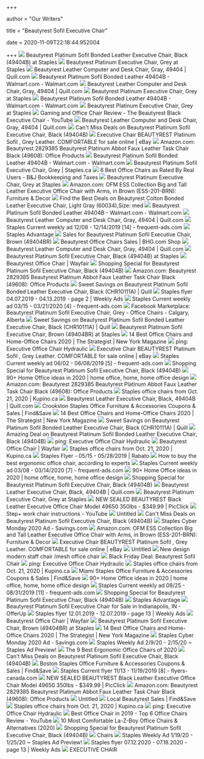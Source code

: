 +++
        
author = "Our Writers"
        
title = "Beautyrest Sofil Executive Chair"
        
date = 2020-11-09T22:18:44.952004
        
+++
[ ![](https://www.staples-3p.com/s7/is/image/Staples/sp32528890_sc7?wid=512&hei=512)](https://www.staples-3p.com/s7/is/image/Staples/sp32528890_sc7?wid=512&hei=512) Beautyrest Platinum Sofil Bonded Leather Executive Chair, Black (49404B) at  Staples
[ ![](https://smedia.webcollage.net/rwvfp/wc/cp/1541441736598_1ecdcbbb-96c2-4847-924e-ce87c94aa604/module/truedesigns//_cp/products/1539289281764/tab-6a8ba6c3-f446-49a9-9d04-be3e7201cebe/b1d12376-3ca0-49da-824a-20ee396db38b.jpg.w480.jpg)](https://smedia.webcollage.net/rwvfp/wc/cp/1541441736598_1ecdcbbb-96c2-4847-924e-ce87c94aa604/module/truedesigns//_cp/products/1539289281764/tab-6a8ba6c3-f446-49a9-9d04-be3e7201cebe/b1d12376-3ca0-49da-824a-20ee396db38b.jpg.w480.jpg) Beautyrest Platinum Executive Chair, Grey at Staples
[ ![](https://www.quill.com/is/image/Quill/sp52041266_s7?$img400$)](https://www.quill.com/is/image/Quill/sp52041266_s7?$img400$) Beautyrest Leather Computer and Desk Chair, Gray, 49404 | Quill.com
[ ![](https://i5.walmartimages.com/asr/fc1f7425-9c40-4dea-97c1-4af37f973983_1.104daa7c6032e7705097472710620e1e.jpeg)](https://i5.walmartimages.com/asr/fc1f7425-9c40-4dea-97c1-4af37f973983_1.104daa7c6032e7705097472710620e1e.jpeg) Beautyrest Platinum Sofil Bonded Leather 49404B - Walmart.com - Walmart.com
[ ![](https://smedia.webcollage.net/rwvfp/wc/cp/1541441736598_1ecdcbbb-96c2-4847-924e-ce87c94aa604/module/truedesigns//_cp/products/1539289281764/tab-6a8ba6c3-f446-49a9-9d04-be3e7201cebe/2bd16ac9-924f-4ab0-8d95-442c95d69970.jpg.w1920.jpg)](https://smedia.webcollage.net/rwvfp/wc/cp/1541441736598_1ecdcbbb-96c2-4847-924e-ce87c94aa604/module/truedesigns//_cp/products/1539289281764/tab-6a8ba6c3-f446-49a9-9d04-be3e7201cebe/2bd16ac9-924f-4ab0-8d95-442c95d69970.jpg.w1920.jpg) Beautyrest Leather Computer and Desk Chair, Gray, 49404 | Quill.com
[ ![](https://smedia.webcollage.net/rwvfp/wc/cp/1541441736598_1ecdcbbb-96c2-4847-924e-ce87c94aa604/module/truedesigns//_cp/products/1539289281764/tab-6a8ba6c3-f446-49a9-9d04-be3e7201cebe/ece70401-86b5-4652-b9b7-234334c8e1e1.jpg.w480.jpg)](https://smedia.webcollage.net/rwvfp/wc/cp/1541441736598_1ecdcbbb-96c2-4847-924e-ce87c94aa604/module/truedesigns//_cp/products/1539289281764/tab-6a8ba6c3-f446-49a9-9d04-be3e7201cebe/ece70401-86b5-4652-b9b7-234334c8e1e1.jpg.w480.jpg) Beautyrest Platinum Executive Chair, Grey at Staples
[ ![](https://i5.walmartimages.com/asr/e313f579-6112-480e-81d4-776d58e4d7b6_1.8a5e03702119bcb13c9f8f262d49c2ce.jpeg)](https://i5.walmartimages.com/asr/e313f579-6112-480e-81d4-776d58e4d7b6_1.8a5e03702119bcb13c9f8f262d49c2ce.jpeg) Beautyrest Platinum Sofil Bonded Leather 49404B - Walmart.com - Walmart.com
[ ![](https://smedia.webcollage.net/rwvfp/wc/cp/1541441736598_1ecdcbbb-96c2-4847-924e-ce87c94aa604/module/truedesigns//_cp/products/1539289281764/tab-6a8ba6c3-f446-49a9-9d04-be3e7201cebe/bef7bf67-714f-4ad7-8705-5e2910fd2cb3.jpg.w480.jpg)](https://smedia.webcollage.net/rwvfp/wc/cp/1541441736598_1ecdcbbb-96c2-4847-924e-ce87c94aa604/module/truedesigns//_cp/products/1539289281764/tab-6a8ba6c3-f446-49a9-9d04-be3e7201cebe/bef7bf67-714f-4ad7-8705-5e2910fd2cb3.jpg.w480.jpg) Beautyrest Platinum Executive Chair, Grey at Staples
[ ![](https://i.ytimg.com/vi/nH6_F2OaXxY/mqdefault.jpg)](https://i.ytimg.com/vi/nH6_F2OaXxY/mqdefault.jpg) Gaming and Office Chair Review - The Beautyrest Black Executive Chair -  YouTube
[ ![](https://smedia.webcollage.net/rwvfp/wc/cp/1541441736598_1ecdcbbb-96c2-4847-924e-ce87c94aa604/module/truedesigns//_cp/products/1539289281764/tab-6a8ba6c3-f446-49a9-9d04-be3e7201cebe/e361c060-e16a-4628-bae0-88584b18b01b.jpg.w1920.jpg)](https://smedia.webcollage.net/rwvfp/wc/cp/1541441736598_1ecdcbbb-96c2-4847-924e-ce87c94aa604/module/truedesigns//_cp/products/1539289281764/tab-6a8ba6c3-f446-49a9-9d04-be3e7201cebe/e361c060-e16a-4628-bae0-88584b18b01b.jpg.w1920.jpg) Beautyrest Leather Computer and Desk Chair, Gray, 49404 | Quill.com
[ ![](https://images.prod.meredith.com/product/424db66f11ec32c1665c5514830b29da/1580983894540/m/beautyrest-royo-big-and-tall-bonded-leather-executive-chair-black-60003)](https://images.prod.meredith.com/product/424db66f11ec32c1665c5514830b29da/1580983894540/m/beautyrest-royo-big-and-tall-bonded-leather-executive-chair-black-60003) Can't Miss Deals on Beautyrest Platinum Sofil Executive Chair, Black  (49404B)
[ ![](https://i.ebayimg.com/images/g/yAQAAOSwnmNfWYu-/s-l1600.jpg)](https://i.ebayimg.com/images/g/yAQAAOSwnmNfWYu-/s-l1600.jpg) Executive Chair BEAUTYREST Platinum Sofil , Grey Leather. COMFORTABLE for  sale online | eBay
[ ![](https://m.media-amazon.com/images/I/81DlaFzkWAL._AC_.jpg)](https://m.media-amazon.com/images/I/81DlaFzkWAL._AC_.jpg) Amazon.com: Beautyrest 2829385 Beautyrest Platinum Abbot Faux Leather Task  Chair Black (49608): Office Products
[ ![](https://i5.walmartimages.com/asr/92f9732c-3318-4f6a-ad11-31d3f905c875_1.79bb0684face8e9f40a615bc391f2b49.jpeg)](https://i5.walmartimages.com/asr/92f9732c-3318-4f6a-ad11-31d3f905c875_1.79bb0684face8e9f40a615bc391f2b49.jpeg) Beautyrest Platinum Sofil Bonded Leather 49404B - Walmart.com - Walmart.com
[ ![](https://cdn.shopify.com/s/files/1/0036/4806/1509/products/m007179301_3d1ee7f6-4f2a-46cd-a83c-0510c1a80068_1000x1000.jpg?v=1582210305)](https://cdn.shopify.com/s/files/1/0036/4806/1509/products/m007179301_3d1ee7f6-4f2a-46cd-a83c-0510c1a80068_1000x1000.jpg?v=1582210305) Beautyrest Platinum Sofil Executive Chair, Grey | Staples.ca
[ ![](https://houstonbookkeeper.net/wp-content/uploads/2018/06/Houston-6-Best-Office-Chairs-as-Rated-By-Real-Users.jpeg)](https://houstonbookkeeper.net/wp-content/uploads/2018/06/Houston-6-Best-Office-Chairs-as-Rated-By-Real-Users.jpeg) 6 Best Office Chairs as Rated By Real Users - B&J Bookkeeping and Taxes
[ ![](https://smedia.webcollage.net/rwvfp/wc/cp/1541441736598_1ecdcbbb-96c2-4847-924e-ce87c94aa604/module/truedesigns/_cp/products/1539289281764/tab-6a8ba6c3-f446-49a9-9d04-be3e7201cebe/4d5e1b01-a246-461d-8187-ed5e1af65ef3.jpg.w240.jpg)](https://smedia.webcollage.net/rwvfp/wc/cp/1541441736598_1ecdcbbb-96c2-4847-924e-ce87c94aa604/module/truedesigns/_cp/products/1539289281764/tab-6a8ba6c3-f446-49a9-9d04-be3e7201cebe/4d5e1b01-a246-461d-8187-ed5e1af65ef3.jpg.w240.jpg) Beautyrest Platinum Executive Chair, Grey at Staples
[ ![](https://m.media-amazon.com/images/I/61igAlMgLiL._AC_.__US500__.jpg)](https://m.media-amazon.com/images/I/61igAlMgLiL._AC_.__US500__.jpg) Amazon.com: OFM ESS Collection Big and Tall Leather Executive Office Chair  with Arms, in Brown (ESS-201-BRN): Furniture & Decor
[ ![](https://images.prod.meredith.com/product/c5fb6c5848ba18c70c3e3608b7725a3c/1597486137363/l/beautyrest-colton-bonded-leather-executive-chair-light-gray-60034-size-med)](https://images.prod.meredith.com/product/c5fb6c5848ba18c70c3e3608b7725a3c/1597486137363/l/beautyrest-colton-bonded-leather-executive-chair-light-gray-60034-size-med) Find the Best Deals on Beautyrest Colton Bonded Leather Executive Chair,  Light Gray (60034),Size: med
[ ![](https://i5.walmartimages.com/asr/df3985e9-bea5-4e09-8983-cbf1762b9c54_1.16adcfc3772b47b2ec8235d223f47da7.jpeg)](https://i5.walmartimages.com/asr/df3985e9-bea5-4e09-8983-cbf1762b9c54_1.16adcfc3772b47b2ec8235d223f47da7.jpeg) Beautyrest Platinum Sofil Bonded Leather 49404B - Walmart.com - Walmart.com
[ ![](https://smedia.webcollage.net/rwvfp/wc/cp/1541441736598_1ecdcbbb-96c2-4847-924e-ce87c94aa604/module/truedesigns//_cp/products/1539289281764/tab-6a8ba6c3-f446-49a9-9d04-be3e7201cebe/3fb1308f-31e2-4bb8-a27b-75201eb0dd97.jpg.w1920.jpg)](https://smedia.webcollage.net/rwvfp/wc/cp/1541441736598_1ecdcbbb-96c2-4847-924e-ce87c94aa604/module/truedesigns//_cp/products/1539289281764/tab-6a8ba6c3-f446-49a9-9d04-be3e7201cebe/3fb1308f-31e2-4bb8-a27b-75201eb0dd97.jpg.w1920.jpg) Beautyrest Leather Computer and Desk Chair, Gray, 49404 | Quill.com
[ ![](https://static.frequent-ads.com/image/item/staples/35708/img014.jpg)](https://static.frequent-ads.com/image/item/staples/35708/img014.jpg) Staples Current weekly ad 12/08 - 12/14/2019 [14] - frequent-ads.com
[ ![](https://cdn.flippenterprise.net/page_items/183408478/1580419583/plus_large.jpg)](https://cdn.flippenterprise.net/page_items/183408478/1580419583/plus_large.jpg) Staples Advantage
[ ![](https://images.prod.meredith.com/product/3322896693044e18697bea574edd632f/1594970714605/m/beautyrest-royo-leather-executive-big-and-tall-chair-brown-51449)](https://images.prod.meredith.com/product/3322896693044e18697bea574edd632f/1594970714605/m/beautyrest-royo-leather-executive-big-and-tall-chair-brown-51449) Sales for Beautyrest Platinum Sofil Executive Chair, Brown (49404BR)
[ ![](https://images.prod.meredith.com/product/5dc5db5f2b90a8828fe3dc5e1407f612/1598004156123/m/platinum-executive-chair-beautyrest)](https://images.prod.meredith.com/product/5dc5db5f2b90a8828fe3dc5e1407f612/1598004156123/m/platinum-executive-chair-beautyrest) Beautyrest Office Chairs Sales | BHG.com Shop
[ ![](https://smedia.webcollage.net/rwvfp/wc/cp/1541441736598_1ecdcbbb-96c2-4847-924e-ce87c94aa604/module/truedesigns//_cp/products/1539289281764/tab-6a8ba6c3-f446-49a9-9d04-be3e7201cebe/ea253d3f-4c7b-4bfc-9dae-86f829655445.jpg.w1920.jpg)](https://smedia.webcollage.net/rwvfp/wc/cp/1541441736598_1ecdcbbb-96c2-4847-924e-ce87c94aa604/module/truedesigns//_cp/products/1539289281764/tab-6a8ba6c3-f446-49a9-9d04-be3e7201cebe/ea253d3f-4c7b-4bfc-9dae-86f829655445.jpg.w1920.jpg) Beautyrest Leather Computer and Desk Chair, Gray, 49404 | Quill.com
[ ![](https://smedia.webcollage.net/rwvfp/wc/cp/1541440505145_80e4c114-1a2a-44d7-987d-81e53e226d5d/module/truedesigns//_cp/products/1541439328263/tab-429ead2c-da43-4c20-96d0-59e9745336bf/653e7d91-2d11-4ea6-a0a7-85dada0f1716.jpg.w480.jpg)](https://smedia.webcollage.net/rwvfp/wc/cp/1541440505145_80e4c114-1a2a-44d7-987d-81e53e226d5d/module/truedesigns//_cp/products/1541439328263/tab-429ead2c-da43-4c20-96d0-59e9745336bf/653e7d91-2d11-4ea6-a0a7-85dada0f1716.jpg.w480.jpg) Beautyrest Platinum Sofil Executive Chair, Black (49404B) at Staples
[ ![](https://secure.img1-fg.wfcdn.com/im/46138212/resize-h310-w310%5Ecompr-r85/1217/121765540/home-office-chair-computer-task-chair-adjustable-desk-chair-with-swivel-casters-for-office-leisure-grey.jpg)](https://secure.img1-fg.wfcdn.com/im/46138212/resize-h310-w310%5Ecompr-r85/1217/121765540/home-office-chair-computer-task-chair-adjustable-desk-chair-with-swivel-casters-for-office-leisure-grey.jpg) Beautyrest Office Chair | Wayfair
[ ![](https://images.prod.meredith.com/product/d6c9c976bb64d0054fe05dff8470c644/1597399386830/m/beautyrest-platinum-ergonomic-executive-office-chair-with-memory-foam-black-black-traditional-yes-ergonomic-chairs-bonded-leather)](https://images.prod.meredith.com/product/d6c9c976bb64d0054fe05dff8470c644/1597399386830/m/beautyrest-platinum-ergonomic-executive-office-chair-with-memory-foam-black-black-traditional-yes-ergonomic-chairs-bonded-leather) Shopping Special for Beautyrest Platinum Sofil Executive Chair, Black  (49404B)
[ ![](https://images-na.ssl-images-amazon.com/images/I/31vplTXwVfL._AC_SY400_.jpg)](https://images-na.ssl-images-amazon.com/images/I/31vplTXwVfL._AC_SY400_.jpg) Amazon.com: Beautyrest 2829385 Beautyrest Platinum Abbot Faux Leather Task  Chair Black (49608): Office Products
[ ![](https://images.prod.meredith.com/product/a8eaa9b01ee1d4537ff79d2ba359651c/1580205669852/m/sealy-posturepedic-droman-bonded-leather-executive-chair-black-9773g-quill)](https://images.prod.meredith.com/product/a8eaa9b01ee1d4537ff79d2ba359651c/1580205669852/m/sealy-posturepedic-droman-bonded-leather-executive-chair-black-9773g-quill) Sweet Savings on Beautyrest Platinum Sofil Bonded Leather Executive Chair,  Black (CHR10111A) | Quill
[ ![](https://weekly-ads.us/public/gimg/8/3/5/2/4/3/835243-900-100000.jpg)](https://weekly-ads.us/public/gimg/8/3/5/2/4/3/835243-900-100000.jpg) Staples flyer 04.07.2019 - 04.13.2019 - page 2 | Weekly Ads
[ ![](https://static.frequent-ads.com/image/item/staples/39495/img004.jpg)](https://static.frequent-ads.com/image/item/staples/39495/img004.jpg) Staples Current weekly ad 03/15 - 03/21/2020 [4] - frequent-ads.com
[ ![](https://lookaside.fbsbx.com/lookaside/crawler/media/?media_id=10216994207062976)](https://lookaside.fbsbx.com/lookaside/crawler/media/?media_id=10216994207062976) Facebook Marketplace: Beautyrest Platinum Sofil Executive Chair, Grey - Office  Chairs - Calgary, Alberta
[ ![](https://images.prod.meredith.com/product/19413f0d7e76aed8d2838b463414628f/1581415325505/m/serta-back-in-motion-leather-executive-chair-black-chr200006-quill)](https://images.prod.meredith.com/product/19413f0d7e76aed8d2838b463414628f/1581415325505/m/serta-back-in-motion-leather-executive-chair-black-chr200006-quill) Sweet Savings on Beautyrest Platinum Sofil Bonded Leather Executive Chair,  Black (CHR10111A) | Quill
[ ![](https://smedia.webcollage.net/rwvfp/wc/cp/1541441378270_eb23895c-eb4d-4a0e-a66b-2a064e0c2b46/module/truedesigns/_cp/products/1541440690172/tab-229a0396-eb9c-42ae-89a4-7499b3d32c73/d92a18c8-69ae-466f-b8f6-b0047d223e18.jpg.w240.jpg)](https://smedia.webcollage.net/rwvfp/wc/cp/1541441378270_eb23895c-eb4d-4a0e-a66b-2a064e0c2b46/module/truedesigns/_cp/products/1541440690172/tab-229a0396-eb9c-42ae-89a4-7499b3d32c73/d92a18c8-69ae-466f-b8f6-b0047d223e18.jpg.w240.jpg) Beautyrest Platinum Sofil Executive Chair, Brown (49404BR) at Staples
[ ![](https://pyxis.nymag.com/v1/imgs/154/4b0/5c27022840e2dbf6dfd9249b0e5470c626-essentials-high-back-executive-chair.2x.rsquare.w600.jpg)](https://pyxis.nymag.com/v1/imgs/154/4b0/5c27022840e2dbf6dfd9249b0e5470c626-essentials-high-back-executive-chair.2x.rsquare.w600.jpg) 14 Best Office Chairs and Home-Office Chairs 2020 | The Strategist | New  York Magazine
[ ![](https://i.ebayimg.com/00/s/MTAyNFg3Njg=/z/nV0AAOSwx2Bcvf5h/$_58.JPG)](https://i.ebayimg.com/00/s/MTAyNFg3Njg=/z/nV0AAOSwx2Bcvf5h/$_58.JPG) ping: Executive Office Chair Hydraulic
[ ![](https://i.ebayimg.com/images/g/7pAAAOSwczxflauE/s-l640.jpg)](https://i.ebayimg.com/images/g/7pAAAOSwczxflauE/s-l640.jpg) Executive Chair BEAUTYREST Platinum Sofil , Grey Leather. COMFORTABLE for  sale online | eBay
[ ![](https://static.frequent-ads.com/image/item/staples/29969/img005.jpg)](https://static.frequent-ads.com/image/item/staples/29969/img005.jpg) Staples Current weekly ad 06/02 - 06/08/2019 [5] - frequent-ads.com
[ ![](https://images.prod.meredith.com/product/3c097d57d9cd19c4a8d161e7e24dd174/1567117362443/m/hekman-7-9253b-leather-executive-chair-black)](https://images.prod.meredith.com/product/3c097d57d9cd19c4a8d161e7e24dd174/1567117362443/m/hekman-7-9253b-leather-executive-chair-black) Shopping Special for Beautyrest Platinum Sofil Executive Chair, Black  (49404B)
[ ![](https://i.pinimg.com/474x/69/ff/b2/69ffb2f72a42549459da2688e7cafe00.jpg)](https://i.pinimg.com/474x/69/ff/b2/69ffb2f72a42549459da2688e7cafe00.jpg) 90+ Home Office ideas in 2020 | home office, home, home office design
[ ![](https://m.media-amazon.com/images/I/61HtUJBQ6hL._AC_UL400_.jpg)](https://m.media-amazon.com/images/I/61HtUJBQ6hL._AC_UL400_.jpg) Amazon.com: Beautyrest 2829385 Beautyrest Platinum Abbot Faux Leather Task  Chair Black (49608): Office Products
[ ![](https://img.kupino.ca/flyers/16004/thumbs/5f8fd1d048e768.93260774-4_1280.jpg)](https://img.kupino.ca/flyers/16004/thumbs/5f8fd1d048e768.93260774-4_1280.jpg) Staples office chairs from Oct. 21, 2020 | Kupino.ca
[ ![](https://www.quill.com/is/image/Quill/s1094724_s7?$img320$)](https://www.quill.com/is/image/Quill/s1094724_s7?$img320$) Beautyrest Leather Executive Chair, Black, 49404B | Quill.com
[ ![](http://imagecdn-2.findnsave.com/86/27914502-214x214)](http://imagecdn-2.findnsave.com/86/27914502-214x214) Crookston Staples Office Furniture & Accessories Coupons & Sales | Find&Save
[ ![](https://pyxis.nymag.com/v1/imgs/fdc/3a6/86a7075e3525ef1c07994401e3cd530a78-amazon-basics-exec-chair.2x.rsquare.w600.jpg)](https://pyxis.nymag.com/v1/imgs/fdc/3a6/86a7075e3525ef1c07994401e3cd530a78-amazon-basics-exec-chair.2x.rsquare.w600.jpg) 14 Best Office Chairs and Home-Office Chairs 2020 | The Strategist | New  York Magazine
[ ![](https://images.prod.meredith.com/product/28f6e20df22a1a2f8b5e7aea5f7ffa64/1581415330784/m/serta-bonded-leather-executive-chair-black-chr200097-quill)](https://images.prod.meredith.com/product/28f6e20df22a1a2f8b5e7aea5f7ffa64/1581415330784/m/serta-bonded-leather-executive-chair-black-chr200097-quill) Sweet Savings on Beautyrest Platinum Sofil Bonded Leather Executive Chair,  Black (CHR10111A) | Quill
[ ![](https://images.prod.meredith.com/product/f22dc015ce1ac317427ba37150fccf5b/1580356814542/m/executive-bonded-leather-chair)](https://images.prod.meredith.com/product/f22dc015ce1ac317427ba37150fccf5b/1580356814542/m/executive-bonded-leather-chair) Amazing Deal on Beautyrest Platinum Sofil Bonded Leather Executive Chair,  Black (49404B)
[ ![](https://rukminim1.flixcart.com/image/612/612/j7p2tu80/office-study-chair/s/g/u/leatherette-kbc-stl-02-dzyn-furnitures-original-imaexwyhdzdygydh.jpeg?q=70)](https://rukminim1.flixcart.com/image/612/612/j7p2tu80/office-study-chair/s/g/u/leatherette-kbc-stl-02-dzyn-furnitures-original-imaexwyhdzdygydh.jpeg?q=70) ping: Executive Office Chair Hydraulic
[ ![](https://secure.img1-fg.wfcdn.com/im/69858324/resize-h310-w310%5Ecompr-r85/9175/91757749/hillard-office-chair.jpg)](https://secure.img1-fg.wfcdn.com/im/69858324/resize-h310-w310%5Ecompr-r85/9175/91757749/hillard-office-chair.jpg) Beautyrest Office Chair | Wayfair
[ ![](https://img.kupino.ca/flyers/16004/thumbs/5f8fd1d048e768.93260774-2_1280.jpg)](https://img.kupino.ca/flyers/16004/thumbs/5f8fd1d048e768.93260774-2_1280.jpg) Staples office chairs from Oct. 21, 2020 | Kupino.ca
[ ![](https://static.rabato.com/ca/image/i/staples/8296/001.jpg)](https://static.rabato.com/ca/image/i/staples/8296/001.jpg) Staples Flyer - 05/15 - 05/28/2019 | Rabato
[ ![](https://media2.s-nbcnews.com/i/newscms/2020_25/3390893/ergonomic-office-chairs-kr-2x1-tease-200618_38008296185ce90fd52b401caf79df24.jpg)](https://media2.s-nbcnews.com/i/newscms/2020_25/3390893/ergonomic-office-chairs-kr-2x1-tease-200618_38008296185ce90fd52b401caf79df24.jpg) How to buy the best ergonomic office chair, according to experts
[ ![](https://static.frequent-ads.com/image/item/staples/39246/img007.jpg)](https://static.frequent-ads.com/image/item/staples/39246/img007.jpg) Staples Current weekly ad 03/08 - 03/14/2020 [7] - frequent-ads.com
[ ![](https://i.pinimg.com/474x/db/7e/0f/db7e0f0132fc81610d62df46aef4fc5e.jpg)](https://i.pinimg.com/474x/db/7e/0f/db7e0f0132fc81610d62df46aef4fc5e.jpg) 90+ Home Office ideas in 2020 | home office, home, home office design
[ ![](https://images.prod.meredith.com/product/aadc301551cff937cc528184503f058b/1604658098769/m/eaton-executive-chair-fairfield-chair-body-fabric-3160-platinum-frame-color-walnut)](https://images.prod.meredith.com/product/aadc301551cff937cc528184503f058b/1604658098769/m/eaton-executive-chair-fairfield-chair-body-fabric-3160-platinum-frame-color-walnut) Shopping Special for Beautyrest Platinum Sofil Executive Chair, Black  (49404B)
[ ![](https://www.quill.com/is/image/Quill/sp40285774_s7?$img320$)](https://www.quill.com/is/image/Quill/sp40285774_s7?$img320$) Beautyrest Leather Executive Chair, Black, 49404B | Quill.com
[ ![](https://smedia.webcollage.net/rwvfp/wc/cp/1541441736598_1ecdcbbb-96c2-4847-924e-ce87c94aa604/module/truedesigns//_cp/products/1539289281764/tab-6a8ba6c3-f446-49a9-9d04-be3e7201cebe/8e57f7e0-d2fe-46c5-b5b7-6bc98ef5aee9.jpg.w480.jpg)](https://smedia.webcollage.net/rwvfp/wc/cp/1541441736598_1ecdcbbb-96c2-4847-924e-ce87c94aa604/module/truedesigns//_cp/products/1539289281764/tab-6a8ba6c3-f446-49a9-9d04-be3e7201cebe/8e57f7e0-d2fe-46c5-b5b7-6bc98ef5aee9.jpg.w480.jpg) Beautyrest Platinum Executive Chair, Grey at Staples
[ ![](https://www.picclickimg.com/d/l400/pict/124025796529_/New-Sealed-Beautyrest-Black-Leather-Executive-Office-Chair.jpg)](https://www.picclickimg.com/d/l400/pict/124025796529_/New-Sealed-Beautyrest-Black-Leather-Executive-Office-Chair.jpg) NEW SEALED BEAUTYREST Black Leather Executive Office Chair Model 49650  350lbs - $349.99 | PicClick
[ ![](https://i.ytimg.com/vi/2ZNJpDdJt4I/maxresdefault.jpg)](https://i.ytimg.com/vi/2ZNJpDdJt4I/maxresdefault.jpg) Step+ work chair instructions - YouTube
[ ![](x-raw-image:///e83c2b666ea3b5292f087e60e2ef160071c796d888ddba6e3670cdfcd78ac243)](x-raw-image:///e83c2b666ea3b5292f087e60e2ef160071c796d888ddba6e3670cdfcd78ac243) Untitled
[ ![](https://images.prod.meredith.com/product/14b535558d2d087781c01ea71e21bd1e/1580983841480/m/boss-faux-leather-executive-chair-black-b9331)](https://images.prod.meredith.com/product/14b535558d2d087781c01ea71e21bd1e/1580983841480/m/boss-faux-leather-executive-chair-black-b9331) Can't Miss Deals on Beautyrest Platinum Sofil Executive Chair, Black  (49404B)
[ ![](https://www.savings.com/images/savings/logo/4789085.png)](https://www.savings.com/images/savings/logo/4789085.png) Staples Cyber Monday 2020 Ad - Savings.com
[ ![](https://m.media-amazon.com/images/I/71APmStHHQL._AC_SS350_.jpg)](https://m.media-amazon.com/images/I/71APmStHHQL._AC_SS350_.jpg) Amazon.com: OFM ESS Collection Big and Tall Leather Executive Office Chair  with Arms, in Brown (ESS-201-BRN): Furniture & Decor
[ ![](https://i.ebayimg.com/images/g/qYYAAOSwDTdfWYu-/s-l640.jpg)](https://i.ebayimg.com/images/g/qYYAAOSwDTdfWYu-/s-l640.jpg) Executive Chair BEAUTYREST Platinum Sofil , Grey Leather. COMFORTABLE for  sale online | eBay
[ ![](x-raw-image:///aca54d60b90c2bacbeae8ff3698ec6e13e721a3bb38e8335d7f317eb7e35b81d)](x-raw-image:///aca54d60b90c2bacbeae8ff3698ec6e13e721a3bb38e8335d7f317eb7e35b81d) Untitled
[ ![](http://www.rongfuoffice.com/wp-content/uploads/2020/04/OFFICE1_%E5%89%AF%E6%9C%AC281.jpg)](http://www.rongfuoffice.com/wp-content/uploads/2020/04/OFFICE1_%E5%89%AF%E6%9C%AC281.jpg) New design modern staff chair /mesh office chair
[ ![](https://s3.dealigg.net/bf2018cached/cached811223.jpg)](https://s3.dealigg.net/bf2018cached/cached811223.jpg) Black Friday Deal: Beautyrest Sofil Chair
[ ![](https://n3.sdlcdn.com/imgs/h/j/r/NICE-GOODS-EXECUTIVE-OFFICE-CHAIR-SDL904772215-1-920b4.jpg)](https://n3.sdlcdn.com/imgs/h/j/r/NICE-GOODS-EXECUTIVE-OFFICE-CHAIR-SDL904772215-1-920b4.jpg) ping: Executive Office Chair Hydraulic
[ ![](https://img.kupino.ca/flyers/16004/thumbs/5f8fd1d048e768.93260774-3_1280.jpg)](https://img.kupino.ca/flyers/16004/thumbs/5f8fd1d048e768.93260774-3_1280.jpg) Staples office chairs from Oct. 21, 2020 | Kupino.ca
[ ![](http://imagecdn-3.findnsave.com/220/27914287-214x214)](http://imagecdn-3.findnsave.com/220/27914287-214x214) Miami Staples Office Furniture & Accessories Coupons & Sales | Find&Save
[ ![](https://i.pinimg.com/474x/7e/e3/7d/7ee37dd73f5c432d6ca43e4ac406066b.jpg)](https://i.pinimg.com/474x/7e/e3/7d/7ee37dd73f5c432d6ca43e4ac406066b.jpg) 90+ Home Office ideas in 2020 | home office, home, home office design
[ ![](https://static.frequent-ads.com/image/item/staples/32014/img011.jpg)](https://static.frequent-ads.com/image/item/staples/32014/img011.jpg) Staples Current weekly ad 08/25 - 08/31/2019 [11] - frequent-ads.com
[ ![](https://images.prod.meredith.com/product/a2a833e95fff01df731401cf70a82e43/1599084054550/m/hekman-7-9251b-leather-executive-chair-black)](https://images.prod.meredith.com/product/a2a833e95fff01df731401cf70a82e43/1599084054550/m/hekman-7-9251b-leather-executive-chair-black) Shopping Special for Beautyrest Platinum Sofil Executive Chair, Black  (49404B)
[ ![](https://f.wishabi.net/page_items/183408483/1580419584/extra_large.jpg)](https://f.wishabi.net/page_items/183408483/1580419584/extra_large.jpg) Staples Advantage
[ ![](https://photos.offerup.com/Pt5lVu1DGnN5Li9SHiLc6yHLoq4=/600x800/082c/082cd6f5b900452b96b4ed8d687fd2bb.jpg)](https://photos.offerup.com/Pt5lVu1DGnN5Li9SHiLc6yHLoq4=/600x800/082c/082cd6f5b900452b96b4ed8d687fd2bb.jpg) Beautyrest Platinum Sofil Executive Chair for Sale in Indianapolis, IN -  OfferUp
[ ![](https://weekly-ads.us/public/gimg/1/2/8/2/1/5/0/1282150-900-100000.jpg)](https://weekly-ads.us/public/gimg/1/2/8/2/1/5/0/1282150-900-100000.jpg) Staples flyer 12.01.2019 - 12.07.2019 - page 13 | Weekly Ads
[ ![](https://secure.img1-fg.wfcdn.com/im/77275954/resize-h310-w310%5Ecompr-r85/1380/13800766/leap-high-back-leather-desk-chair.jpg)](https://secure.img1-fg.wfcdn.com/im/77275954/resize-h310-w310%5Ecompr-r85/1380/13800766/leap-high-back-leather-desk-chair.jpg) Beautyrest Office Chair | Wayfair
[ ![](https://smedia.webcollage.net/rwvfp/wc/cp/1541441378270_eb23895c-eb4d-4a0e-a66b-2a064e0c2b46/module/truedesigns//_cp/products/1541440690172/tab-229a0396-eb9c-42ae-89a4-7499b3d32c73/00bce6cc-c83b-49a2-8144-c5d320603bd0.jpg.w480.jpg)](https://smedia.webcollage.net/rwvfp/wc/cp/1541441378270_eb23895c-eb4d-4a0e-a66b-2a064e0c2b46/module/truedesigns//_cp/products/1541440690172/tab-229a0396-eb9c-42ae-89a4-7499b3d32c73/00bce6cc-c83b-49a2-8144-c5d320603bd0.jpg.w480.jpg) Beautyrest Platinum Sofil Executive Chair, Brown (49404BR) at Staples
[ ![](https://pyxis.nymag.com/v1/imgs/742/d01/1fcb82626ad99af52e83ff3361fff50c73-sadie-big-and-tall-office-computer-chair.2x.rsquare.w600.jpg)](https://pyxis.nymag.com/v1/imgs/742/d01/1fcb82626ad99af52e83ff3361fff50c73-sadie-big-and-tall-office-computer-chair.2x.rsquare.w600.jpg) 14 Best Office Chairs and Home-Office Chairs 2020 | The Strategist | New  York Magazine
[ ![](https://node1.sdccdn.com/images/circular/4789114.png)](https://node1.sdccdn.com/images/circular/4789114.png) Staples Cyber Monday 2020 Ad - Savings.com
[ ![](https://couponingcpl-wpengine.netdna-ssl.com/wp-content/uploads/2020/02/Staples-Weekly-Ad-2-9-20-Page-8.jpg)](https://couponingcpl-wpengine.netdna-ssl.com/wp-content/uploads/2020/02/Staples-Weekly-Ad-2-9-20-Page-8.jpg) Staples Weekly Ad 2/9/20 - 2/15/20 ~ Staples Ad Preview!
[ ![](https://www.thespruce.com/thmb/-TZyNjYe9X5gmb6qiT_EEjPYhE8=/683x683/smart/filters:no_upscale()/ScreenShot2019-06-11at11.37.40AM-e3c3909c6da94f0d90e0ec7ed8c58ed1.png)](https://www.thespruce.com/thmb/-TZyNjYe9X5gmb6qiT_EEjPYhE8=/683x683/smart/filters:no_upscale()/ScreenShot2019-06-11at11.37.40AM-e3c3909c6da94f0d90e0ec7ed8c58ed1.png) The 9 Best Ergonomic Office Chairs of 2020
[ ![](https://images.prod.meredith.com/product/ff1ae0e012a285d7e47f74a6f7a3c480/1594965353350/m/moda-h1904-b-durable-ergonomic-executive-chair-black)](https://images.prod.meredith.com/product/ff1ae0e012a285d7e47f74a6f7a3c480/1594965353350/m/moda-h1904-b-durable-ergonomic-executive-chair-black) Can't Miss Deals on Beautyrest Platinum Sofil Executive Chair, Black  (49404B)
[ ![](http://imagecdn-3.findnsave.com/79/27914495-214x214)](http://imagecdn-3.findnsave.com/79/27914495-214x214) Boston Staples Office Furniture & Accessories Coupons & Sales | Find&Save
[ ![](https://static.flyers-canada.com/image/item/staples/11378/img008.jpg)](https://static.flyers-canada.com/image/item/staples/11378/img008.jpg) Staples Current flyer 11/13 - 11/19/2019 [8] - flyers-canada.com
[ ![](https://www.picclickimg.com/d/l400/pict/363097621532_/Office-Chair-Ergonomic-Executive-Swivel-Desk-Computer-PU.jpg)](https://www.picclickimg.com/d/l400/pict/363097621532_/Office-Chair-Ergonomic-Executive-Swivel-Desk-Computer-PU.jpg) NEW SEALED BEAUTYREST Black Leather Executive Office Chair Model 49650  350lbs - $349.99 | PicClick
[ ![](https://images-na.ssl-images-amazon.com/images/I/81J71CjrZUL._AC_UL600_SR372,600_.jpg)](https://images-na.ssl-images-amazon.com/images/I/81J71CjrZUL._AC_UL600_SR372,600_.jpg) Amazon.com: Beautyrest 2829385 Beautyrest Platinum Abbot Faux Leather Task  Chair Black (49608): Office Products
[ ![](x-raw-image:///37071c7d26751040a518c4d90c5b1324f11e81bb8d3d15af527ba8c30d603799)](x-raw-image:///37071c7d26751040a518c4d90c5b1324f11e81bb8d3d15af527ba8c30d603799) Untitled
[ ![](http://imagecdn-2.findnsave.com/94/18734414-300x255)](http://imagecdn-2.findnsave.com/94/18734414-300x255) Local Beautyrest Sales | Find&Save
[ ![](https://img.kupino.ca/flyers/16004/thumbs/5f8fd1d048e768.93260774-1_1280.jpg)](https://img.kupino.ca/flyers/16004/thumbs/5f8fd1d048e768.93260774-1_1280.jpg) Staples office chairs from Oct. 21, 2020 | Kupino.ca
[ ![](https://5.imimg.com/data5/NW/DJ/MY-3753485/md-chair-250x250.jpg)](https://5.imimg.com/data5/NW/DJ/MY-3753485/md-chair-250x250.jpg) ping: Executive Office Chair Hydraulic
[ ![](https://i.ytimg.com/vi/MWdLy98YNfA/maxresdefault.jpg)](https://i.ytimg.com/vi/MWdLy98YNfA/maxresdefault.jpg) Best Office Chair in 2019 - Top 6 Office Chairs Review - YouTube
[ ![](https://officechairpicks.com/wp-content/uploads/2019/01/Best-La-Z-Boy-Office-Chairs.jpg)](https://officechairpicks.com/wp-content/uploads/2019/01/Best-La-Z-Boy-Office-Chairs.jpg) 10 Most Comfortable La-Z-Boy Office Chairs & Alternatives (2020)
[ ![](https://images.prod.meredith.com/product/b9e7aabebfb3ea1fe483df76b4dc5070/1603188164772/m/pridemore-executive-chair-penn-executive-chairs-color-black)](https://images.prod.meredith.com/product/b9e7aabebfb3ea1fe483df76b4dc5070/1603188164772/m/pridemore-executive-chair-penn-executive-chairs-color-black) Shopping Special for Beautyrest Platinum Sofil Executive Chair, Black  (49404B)
[ ![](http://officegoodsandmore.com/image/cache/catalog/chairs/sp14804681_sc7-228x228.jpeg)](http://officegoodsandmore.com/image/cache/catalog/chairs/sp14804681_sc7-228x228.jpeg) Chairs
[ ![](https://couponingcpl-wpengine.netdna-ssl.com/wp-content/uploads/2020/01/Staples-Weekly-Ad-1-19-20-Page-6.jpg)](https://couponingcpl-wpengine.netdna-ssl.com/wp-content/uploads/2020/01/Staples-Weekly-Ad-1-19-20-Page-6.jpg) Staples Weekly Ad 1/19/20 - 1/25/20 ~ Staples Ad Preview!
[ ![](https://weekly-ads.us/public/gimg/1/8/3/2/6/2/3/1832623-900-100000.jpg)](https://weekly-ads.us/public/gimg/1/8/3/2/6/2/3/1832623-900-100000.jpg) Staples flyer 07.12.2020 - 07.18.2020 - page 13 | Weekly Ads
[ ![](x-raw-image:///156864925d1fc0214ee30ab3e5ce049fa3286892957da8042c90bac68c1447bc)](x-raw-image:///156864925d1fc0214ee30ab3e5ce049fa3286892957da8042c90bac68c1447bc) EXECUTIVE CHAIR
